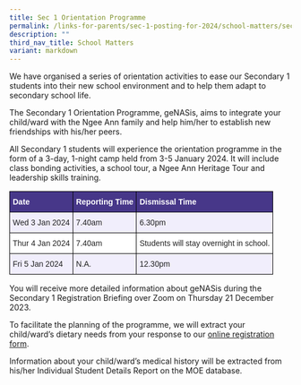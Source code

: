 ```yaml
---
title: Sec 1 Orientation Programme
permalink: /links-for-parents/sec-1-posting-for-2024/school-matters/sec-1-orientation-programme/
description: ""
third_nav_title: School Matters
variant: markdown
---
```

We have organised a series of orientation activities to ease our Secondary 1 students into their new school environment and to help them adapt to secondary school life. 
  
The Secondary 1 Orientation Programme, geNASis, aims to integrate your child/ward with the Ngee Ann family and help him/her to establish new friendships with his/her peers. 

All Secondary 1 students will experience the orientation programme in the form of a 3-day, 1-night camp held from 3-5 January 2024. It will include class bonding activities, a school tour, a Ngee Ann Heritage Tour and leadership skills training. 

<style type="text/css">
.tg  {border-collapse:collapse;border-spacing:0;}
.tg td{border-color:black;border-style:solid;border-width:1px;font-family:Arial, sans-serif;font-size:14px;
  overflow:hidden;padding:10px 5px;word-break:normal;}
.tg th{border-color:black;border-style:solid;border-width:1px;font-family:Arial, sans-serif;font-size:14px;
  font-weight:normal;overflow:hidden;padding:10px 5px;word-break:normal;}
.tg .tg-1niu{background-color:#F1EEFC;color:#222;text-align:left;vertical-align:top}
.tg .tg-par1{background-color:#473789;color:#FFF;font-weight:bold;text-align:left;vertical-align:top}
.tg .tg-tsok{background-color:#FFF;color:#222;text-align:left;vertical-align:top}
</style>
<table class="tg">
<thead>
  <tr>
    <th class="tg-par1">Date</th>
    <th class="tg-par1">Reporting Time</th>
    <th class="tg-par1">Dismissal Time</th>
  </tr>
</thead>
<tbody>
  <tr>
    <td class="tg-1niu">Wed 3 Jan 2024</td>
    <td class="tg-1niu">7.40am</td>
    <td class="tg-1niu">6.30pm</td>
  </tr>
  <tr>
    <td class="tg-tsok">Thur 4 Jan 2024</td>
    <td class="tg-tsok">7.40am</td>
    <td class="tg-tsok">Students will stay overnight in school.</td>
  </tr>
  <tr>
    <td class="tg-1niu">Fri 5 Jan 2024</td>
    <td class="tg-1niu">N.A.</td>
    <td class="tg-1niu">12.30pm</td>
  </tr>
</tbody>
</table>

You will receive more detailed information about geNASis during the Secondary 1 Registration Briefing over Zoom on Thursday 21 December 2023. 

To facilitate the planning of the programme, we will extract your child/ward’s dietary needs from your response to our [online registration form](https://form.gov.sg/6554c5d94833110012f97115). 

Information about your child/ward’s medical history will be extracted from his/her Individual Student Details Report on the MOE database.